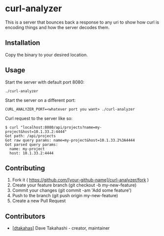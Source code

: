 # curl-analyzer

This is a server that bounces back a response to any uri to show how curl is encoding things and how the server decodes them.

## Installation


Copy the binary to your desired location.


## Usage

Start the server with default port 8080:
```
./curl-analyzer
```

Start the server on a different port:
```
CURL_ANALYZER_PORT=<whatever port you want> ./curl-analyzer
```

Curl request to the server like so:
```
$ curl "localhost:8080/api/projects?name=my-project&host=10.1.33.2:4444"
Got path: /api/projects
Got raw query params: name=my-project&host=10.1.33.2%3A4444
Got parsed query params:
  name: my-project
  host: 10.1.33.2:4444
```

## Contributing

1. Fork it ( https://github.com/[your-github-name]/curl-analyzer/fork )
2. Create your feature branch (git checkout -b my-new-feature)
3. Commit your changes (git commit -am 'Add some feature')
4. Push to the branch (git push origin my-new-feature)
5. Create a new Pull Request

## Contributors

- [[dtakahas]](https://github.com/[dtakahas]) Dave Takahashi - creator, maintainer
